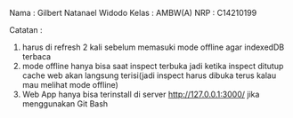 Nama : Gilbert Natanael Widodo
Kelas : AMBW(A)
NRP : C14210199

Catatan :
1. harus di refresh 2 kali sebelum memasuki mode offline agar indexedDB terbaca
2. mode offline hanya bisa saat inspect terbuka jadi ketika inspect ditutup cache web akan langsung terisi(jadi inspect harus dibuka terus kalau mau melihat mode offline)
3. Web App hanya bisa terinstall di server http://127.0.0.1:3000/ jika menggunakan Git Bash
